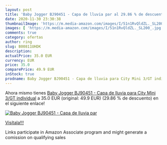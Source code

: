 ```yaml
---
layout: post
title: 'Baby Jogger BJ90451 - Capa de lluvia par al 29.86 % de descuento'
date: 2020-11-30 23:30:38
thumbnailImage: 'https://m.media-amazon.com/images/I/51n1RvQldZL._SL200_.jpg'
images: [ 'https://m.media-amazon.com/images/I/51n1RvQldZL._SL200_.jpg' ]
comments: true
category: ofertas
author: ring
slug: B00811UHDK
description:
actualPrice: 35.0 EUR
currency: EUR
price: 35.0
comparePrice: 49.9 EUR
inStock: true
prodname: Baby Jogger BJ90451 - Capa de lluvia para City Mini 3/GT individual
---
```


Ahora mismo tienes [Baby Jogger BJ90451 - Capa de lluvia para City Mini 3/GT individual](https://www.amazon.es/dp/B00811UHDK/?tag=tolees-21) a 35.0 EUR (original: 49.9 EUR) (29.86 %  de descuento) en el siguiente enlace!

[![Baby Jogger BJ90451 - Capa de lluvia par](https://m.media-amazon.com/images/I/51n1RvQldZL._SL200_.jpg)](https://www.amazon.es/dp/B00811UHDK/?tag=tolees-21)

[Visítala!!!](https://www.amazon.es/dp/B00811UHDK/?tag=tolees-21)

Links participate in Amazon Associate program and might generate a comission on qualifying sales
